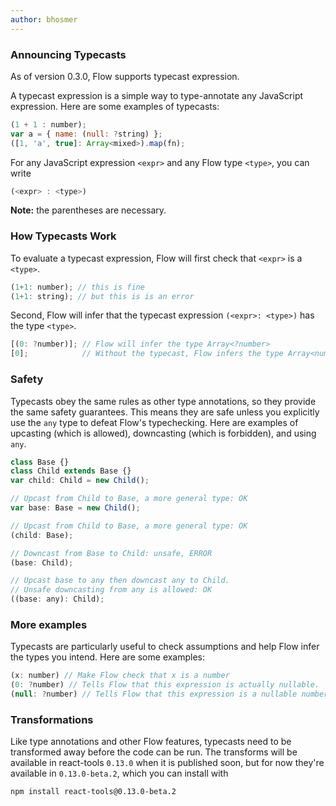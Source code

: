 ```yaml
---
author: bhosmer 
---
```


### Announcing Typecasts

As of version 0.3.0, Flow supports typecast expression.

A typecast expression is a simple way to type-annotate any JavaScript expression. Here are some examples of typecasts:

```JavaScript
(1 + 1 : number);
var a = { name: (null: ?string) };
([1, 'a', true]: Array<mixed>).map(fn);
```

For any JavaScript expression `<expr>` and any Flow type `<type>`, you can write

```JavaScript
(<expr> : <type>)
```

**Note:** the parentheses are necessary.

<!--truncate-->

### How Typecasts Work

To evaluate a typecast expression, Flow will first check that `<expr>` is a `<type>`. 

```JavaScript
(1+1: number); // this is fine
(1+1: string); // but this is is an error
```
 
Second, Flow will infer that the typecast expression `(<expr>: <type>)` has the type `<type>`. 

```JavaScript
[(0: ?number)]; // Flow will infer the type Array<?number>
[0];            // Without the typecast, Flow infers the type Array<number>
```

### Safety

Typecasts obey the same rules as other type annotations, so they provide the same safety guarantees. This means they are safe unless you explicitly use the `any` type to defeat Flow's typechecking. Here are examples of upcasting (which is allowed), downcasting (which is forbidden), and using `any`.

```JavaScript
class Base {}
class Child extends Base {}
var child: Child = new Child();

// Upcast from Child to Base, a more general type: OK
var base: Base = new Child(); 

// Upcast from Child to Base, a more general type: OK
(child: Base); 

// Downcast from Base to Child: unsafe, ERROR
(base: Child); 

// Upcast base to any then downcast any to Child.
// Unsafe downcasting from any is allowed: OK
((base: any): Child); 
```

### More examples

Typecasts are particularly useful to check assumptions and help Flow infer the types you intend. Here are some examples:

```JavaScript
(x: number) // Make Flow check that x is a number
(0: ?number) // Tells Flow that this expression is actually nullable.
(null: ?number) // Tells Flow that this expression is a nullable number.
```

### Transformations

Like type annotations and other Flow features, typecasts need to be transformed away before the code can be run. The transforms will be available in react-tools `0.13.0` when it is published soon, but for now they're available in `0.13.0-beta.2`, which you can install with 

```bash
npm install react-tools@0.13.0-beta.2
```

